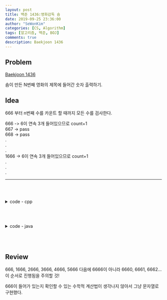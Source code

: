 ```yaml
---
layout: post
title: 백준 1436:영화감독 숌
date: 2019-09-25 23:36:00
author: "SeWonKim"
categories: [CS, Algorithm]
tags: [알고리즘, 백준, BOJ]
comments: true
description: Baekjoon 1436
---
```


## Problem

[Baekjoon 1436](https://www.acmicpc.net/problem/1436)

숌이 만든 N번째 영화의 제목에 들어간 숫자 출력하기.

## Idea

666 부터 n번째 수를 카운트 할 때까지 모든 수를 검사한다.

666 -> 6이 연속 3개 들어있으므로 count+1  
667 -> pass  
668 -> pass  
.  
.  
.  
1666 -> 6이 연속 3개 들어있으므로 count+1  
.  
.  
.

---

&nbsp;  
&nbsp;


<details>
<summary>code - cpp</summary>
<div markdown="1">

```cpp

#include <iostream>
#include <string>

using namespace std;

int main() {
	int n;
	cin >> n;

	int count = 0;
	int num = 666;
	int answer = 0;
	while (count < n) {
		string str = to_string(num);
		if (str.find("666", 0) != string::npos) {
			count++;
			answer = num;
		}
		num++;
	}

	cout << answer << endl;

	return 0;
}

```

</div>
</details>

&nbsp;  
&nbsp;

<details>
<summary>code - java</summary>
<div markdown="1">

```java

import java.util.*;

public class Main {
    public static void main(String[] args) {
        Scanner sc = new Scanner(System.in);
        int N = sc.nextInt();
        int count = 0;
        int num = 665;
        while(count < N) {
            num++;
            int temp = num;

            while(temp != 0) {
                if(temp % 1000 == 666) {
                    count++;
                    break;
                }
                else temp /= 10;
            }
        }
        System.out.println(num);
        sc.close();
    }
}

```

</div>
</details>

&nbsp;  
&nbsp;




## Review

666, 1666, 2666, 3666, 4666, 5666 다음에 6666이 아니라 6660, 6661, 6662... 이 순서로 진행됨을 주의할 것!

666이 들어가 있는지 확인할 수 있는 수학적 계산법이 생각나지 않아서 그냥 문자열로 구현했다.
